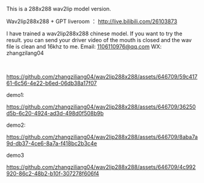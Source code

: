 
This is a 288x288 wav2lip model version.

Wav2lip288x288 + GPT liveroom ：
http://live.bilibili.com/26103873

I have trained a wav2lip288x288 chinese model. If you want to try the result. you can send your driver video of the mouth is closed and the wav file is clean and 16khz to me.
Email: 1106110976@qq.com
WX: zhangzilang04 

<br />

https://github.com/zhangziliang04/wav2lip288x288/assets/646709/59c41761-6c56-4e22-b6ed-06db38a17f07

demo1:

https://github.com/zhangziliang04/wav2lip288x288/assets/646709/36250d5b-6c20-4924-ad3d-498d0f508b9b

demo2:

https://github.com/zhangziliang04/wav2lip288x288/assets/646709/8aba7a9d-db37-4ce6-8a7a-f418bc2b3c4e

demo3

https://github.com/zhangziliang04/wav2lip288x288/assets/646709/4c992920-86c2-48b2-b10f-307278f606f4

